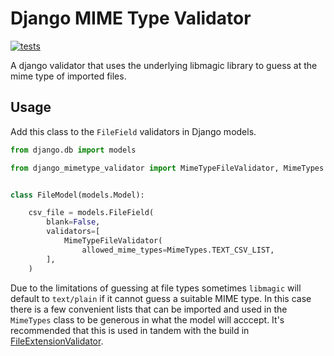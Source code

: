 # Django MIME Type Validator

[![tests](https://github.com/lukewiwa/django-mimetype-validator/actions/workflows/test.yaml/badge.svg)](https://github.com/lukewiwa/django-mimetype-validator/actions/workflows/test.yaml)

A django validator that uses the underlying libmagic library to guess at the mime type of imported files.

## Usage

Add this class to the `FileField` validators in Django models.

```python
from django.db import models

from django_mimetype_validator import MimeTypeFileValidator, MimeTypes


class FileModel(models.Model):

    csv_file = models.FileField(
        blank=False,
        validators=[
            MimeTypeFileValidator(
                allowed_mime_types=MimeTypes.TEXT_CSV_LIST,
        ],
    )
```

Due to the limitations of guessing at file types sometimes `libmagic` will default to `text/plain` if it cannot guess a suitable MIME type. In this case there is a few convenient lists that can be imported and used in the `MimeTypes` class to be generous in what the model will acccept. It's recommended that this is used in tandem with the build in [FileExtensionValidator](https://docs.djangoproject.com/en/3.2/ref/validators/#fileextensionvalidator).
